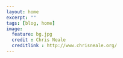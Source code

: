 ```yaml
---
layout: home
excerpt: ""
tags: [blog, home]
image:
  feature: bg.jpg
  credit : Chris Neale
  creditlink : http://www.chrisneale.org/
---
```


